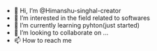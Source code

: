 - 👋 Hi, I’m @Himanshu-singhal-creator
- 👀 I’m interested in the field related to softwares
- 🌱 I’m currently learning pyhton(just started)
- 💞️ I’m looking to collaborate on ...
- 📫 How to reach me 

<!---
Himanshu-singhal-creator/Himanshu-singhal-creator is a ✨ special ✨ repository because its `README.md` (this file) appears on your GitHub profile.
You can click the Preview link to take a look at your changes.
--->
